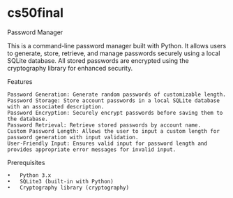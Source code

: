 # cs50final
Password Manager

This is a command-line password manager built with Python. It allows users to generate, store, retrieve, and manage passwords securely using a local SQLite database. All stored passwords are encrypted using the cryptography library for enhanced security.

Features

	Password Generation: Generate random passwords of customizable length.
	Password Storage: Store account passwords in a local SQLite database with an associated description.
	Password Encryption: Securely encrypt passwords before saving them to the database.
	Password Retrieval: Retrieve stored passwords by account name.
	Custom Password Length: Allows the user to input a custom length for password generation with input validation.
	User-Friendly Input: Ensures valid input for password length and provides appropriate error messages for invalid input.

Prerequisites

	•	Python 3.x
	•	SQLite3 (built-in with Python)
	•	Cryptography library (cryptography)
